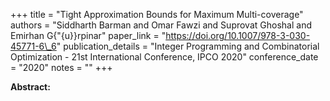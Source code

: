 +++
title = "Tight Approximation Bounds for Maximum Multi-coverage"
authors = "Siddharth Barman and Omar Fawzi and Suprovat Ghoshal and Emirhan G{\"{u}}rpinar"
paper_link = "https://doi.org/10.1007/978-3-030-45771-6\_6"
publication_details = "Integer Programming and Combinatorial Optimization - 21st International Conference,  IPCO 2020"
conference_date = "2020"
notes = ""
+++

<b>Abstract:</b>
